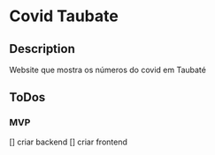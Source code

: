 # Covid Taubate

## Description
Website que mostra os números do covid em Taubaté


## ToDos

### MVP 
[] criar backend
[] criar frontend
